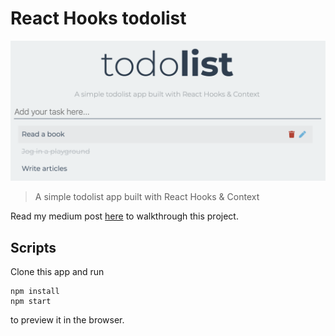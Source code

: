 # React Hooks todolist

![](./screenshots/homepage.png)

> A simple todolist app built with React Hooks & Context

Read my medium post [here](https://medium.com/@walkccc/build-a-todo-list-app-with-react-hooks-and-context-a7f8e9f158af) to walkthrough this project.

## Scripts

Clone this app and run

```
npm install
npm start
```

to preview it in the browser.
